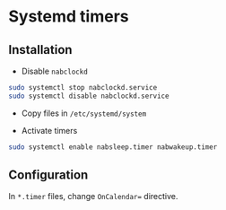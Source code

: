 # Systemd timers

## Installation

- Disable `nabclockd`

```sh
sudo systemctl stop nabclockd.service
sudo systemctl disable nabclockd.service
```

- Copy files in `/etc/systemd/system`

- Activate timers

```sh
sudo systemctl enable nabsleep.timer nabwakeup.timer
```

## Configuration

In `*.timer` files, change `OnCalendar=` directive.

